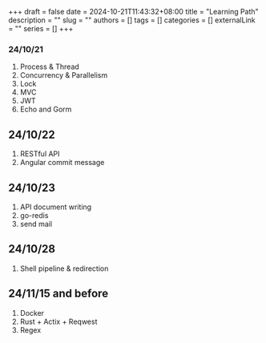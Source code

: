 +++ 
draft = false
date = 2024-10-21T11:43:32+08:00
title = "Learning Path"
description = ""
slug = ""
authors = []
tags = []
categories = []
externalLink = ""
series = []
+++


### 24/10/21
1. Process & Thread
2. Concurrency & Parallelism
3. Lock
4. MVC
5. JWT
6. Echo and Gorm

## 24/10/22
1. RESTful API
2. Angular commit message

## 24/10/23
1. API document writing
2. go-redis
3. send mail

## 24/10/28
1. Shell pipeline & redirection

## 24/11/15 and before
1. Docker
2. Rust + Actix + Reqwest
3. Regex